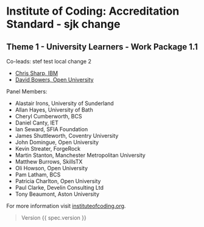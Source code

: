# Institute of Coding: Accreditation Standard - sjk change

## Theme 1 - University Learners - Work Package 1.1

Co-leads: stef test local change 2

- [Chris Sharp, IBM](https://www.linkedin.com/in/chris-sharp/)
- [David Bowers, Open University](http://www.open.ac.uk/people/dsb69)

Panel Members:

- Alastair Irons, University of Sunderland
- Allan Hayes, University of Bath
- Cheryl Cumberworth, BCS
- Daniel Canty, IET
- Ian Seward, SFIA Foundation
- James Shuttleworth, Coventry University
- John Domingue, Open University
- Kevin Streater, ForgeRock
- Martin Stanton, Manchester Metropolitan University
- Matthew Burrows, SkillsTX
- Oli Howson, Open University
- Pam Latham, BCS
- Patricia Charlton, Open University
- Paul Clarke, Develin Consulting Ltd
- Tony Beaumont, Aston University

For more information visit [instituteofcoding.org](https://instituteofcoding.org).

> Version {{ spec.version }}
